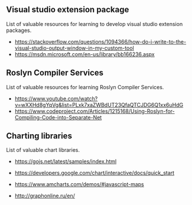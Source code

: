 ## Visual studio extension package
List of valuable resources for learning to develop visual studio extension packages.

- https://stackoverflow.com/questions/1094366/how-do-i-write-to-the-visual-studio-output-window-in-my-custom-tool
- https://msdn.microsoft.com/en-us/library/bb166236.aspx

## Roslyn Compiler Services
List of valuable resources for learning Roslyn Compiler Services.

- https://www.youtube.com/watch?v=wXXHd8gYqVg&list=PLxk7xaZWBdUT23QfaQTCJDG6Q1xx6uHdG
- https://www.codeproject.com/Articles/1215168/Using-Roslyn-for-Compiling-Code-into-Separate-Net


## Charting libraries
List of valuable chart libraries.

- https://gojs.net/latest/samples/index.html
- https://developers.google.com/chart/interactive/docs/quick_start
- https://www.amcharts.com/demos/#javascript-maps


- http://graphonline.ru/en/
